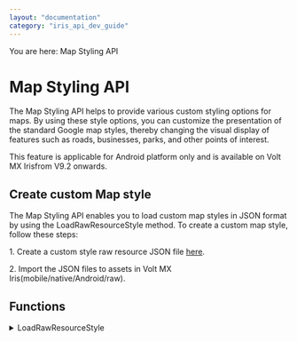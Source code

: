 ```yaml
---
layout: "documentation"
category: "iris_api_dev_guide"
---
```

                            

You are here: Map Styling API

Map Styling API
===============

The Map Styling API helps to provide various custom styling options for maps. By using these style options, you can customize the presentation of the standard Google map styles, thereby changing the visual display of features such as roads, businesses, parks, and other points of interest.

This feature is applicable for Android platform only and is available on Volt MX Irisfrom V9.2 onwards.
<!-- This feature is applicable for Android platform only and is available on Volt MX Irisfrom V8.2 onwards. -->

Create custom Map style
-----------------------

The Map Styling API enables you to load custom map styles in JSON format by using the LoadRawResourceStyle method. To create a custom map style, follow these steps:

1\. Create a custom style raw resource JSON file [here](https://mapstyle.withgoogle.com/).

2\. Import the JSON files to assets in Volt MX Iris(mobile/native/Android/raw).

Functions
---------


<details close markdown="block"><summary>LoadRawResourceStyle</summary>

* * *

### Syntax

{% highlight VoltMx %}
mapObject.loadRawResourceStyle(rawJsonFile,stylingCallback)
{% endhighlight %}

### Input Parameters
  
| Parameter | Description |
| --- | --- |
| rawJsonFile | Name of the file added in the raw folder of native Android. |
| stylingCallback | Callback to be invoked. |

### Example

{% highlight VoltMx %}
var mapObject = new voltmx.ui.Map({}, {}, {});
mapObject.loadRawResourceStyle("style", stylingCallback);

function stylingCallback(booleanFlag, resource) {
    if (booleanFlag == true)

        voltmx.print("Styling is successful-" + resource);
    else
        voltmx.print("Styling failed-" + resource);
}
{% endhighlight %}

> **_Note:_** This API returns true if the style is successfully parsed, and false if any problems are detected with MapStyleOptions. Such problems include unparsable styling JSON, unrecognized feature type, unrecognized element type or invalid styler keys, or the provided resource file is not found. If the return value is false, the current style is left unchanged.

### Return Values

| Return Value | Description |
| --- | --- |
| Boolean | true/false. Indicates whether the styling is successful or not. |
| String | Name of the resource file (JSON) passed to the API. |

### Clearing the Custom Styling

Provide the resource file as null to clear the applied custom styling.

{% highlight VoltMx %}
mapObject.loadRawResourceStyle(null,stylingCallback);
{% endhighlight %}

### IDE/CodeGen requirements

None.

### Platform Availability

Android.

* * *

![](resources/prettify/onload.png)
